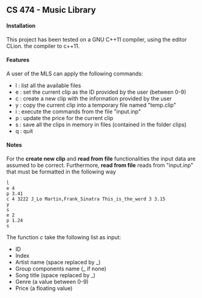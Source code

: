 ## CS 474 - Music Library

#### Installation

This project has been tested on a GNU C++11 compiler, using the editor CLion. the compiler to c++11.

#### Features

A user of the MLS can apply the following commands:

- l : list all the available files
- e : set the current clip as the ID provided by the user (between 0-9)
- c : create a new clip with the information provided by the user
- y : copy the current clip into a temporary file named "temp.clip"
- i : execute the commands from the file "input.inp"
- p : update the price for the current clip
- s : save all the clips in memory in files (contained in the folder clips)
- q : quit

#### Notes

For the __create new clip__ and __read from file__ functionalities the input data are assumed to be 
correct. Furthermore, __read from file__ reads from "input.inp" that must be formatted in the following
way
```
l
e 4
p 3.41
c 4 3222 J_Lo Martin,Frank_Sinatra This_is_the_word 3 3.15
y 
s
e 2
p 1.24
s
```
The function _c_ take the following list as input:
- ID 
- Index 
- Artist name (space replaced by _)
- Group components name (_ if none)
- Song title (space replaced by _)
- Genre (a value between 0-9)
- Price (a floating value)
